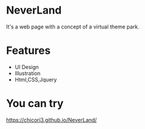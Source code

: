 # NeverLand
It's a web page with a concept of a virtual theme park.

# Features
<ul>
 <li>UI Design</li>
 <li>Illustration</li>
 <li>Html,CSS,Jquery</li>
</ul>

# You can try
https://chicori3.github.io/NeverLand/
